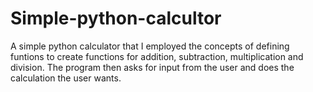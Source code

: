 # Simple-python-calcultor
A simple python calculator that I employed the concepts of defining funtions to create functions for addition, subtraction, multiplication and division. The program then asks for input from the user and does the calculation the user wants.
